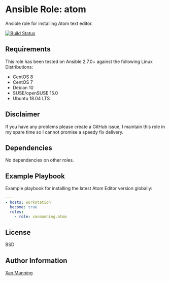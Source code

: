 # Ansible Role: atom

Ansible role for installing Atom text editor.

[![Build Status](https://www.travis-ci.org/PyratLabs/ansible-role-atom.svg?branch=master)](https://www.travis-ci.org/PyratLabs/ansible-role-atom)

## Requirements

This role has been tested on Ansible 2.7.0+ against the following Linux Distributions:

  - CentOS 8
  - CentOS 7
  - Debian 10
  - SUSE/openSUSE 15.0
  - Ubuntu 18.04 LTS

## Disclaimer

If you have any problems please create a GitHub issue, I maintain this role in
my spare time so I cannot promise a speedy fix delivery.

## Dependencies

No dependencies on other roles.

## Example Playbook

Example playbook for installing the latest Atom Editor version globally:

```yaml
---
- hosts: workstation
  become: true
  roles:
    - role: xanmanning.atom
```

## License

BSD

## Author Information

[Xan Manning](https://xanmanning.co.uk/)
